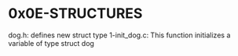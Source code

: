 # 0x0E-STRUCTURES
dog.h: defines new struct type
1-init_dog.c: This function initializes a variable of type struct dog
